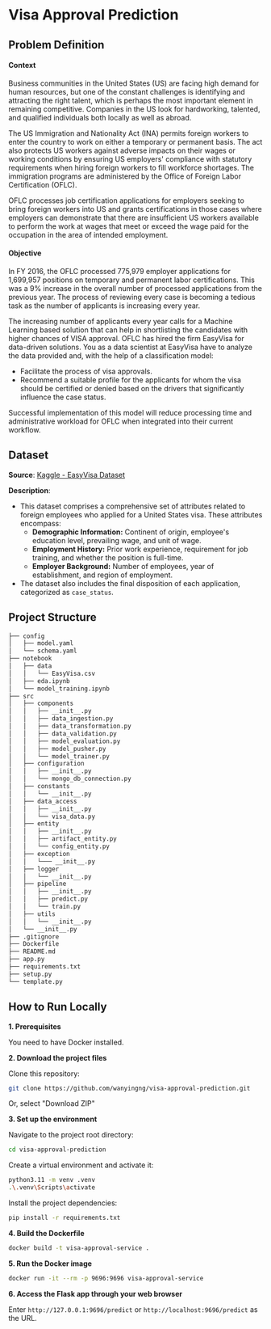 # Visa Approval Prediction

## Problem Definition
#### Context
Business communities in the United States (US) are facing high demand for human resources, but one of the constant challenges is identifying and attracting the right talent, which is perhaps the most important element in remaining competitive. Companies in the US look for hardworking, talented, and qualified individuals both locally as well as abroad.

The US Immigration and Nationality Act (INA) permits foreign workers to enter the country to work on either a temporary or permanent basis. The act also protects US workers against adverse impacts on their wages or working conditions by ensuring US employers' compliance with statutory requirements when hiring foreign workers to fill workforce shortages. The immigration programs are administered by the Office of Foreign Labor Certification (OFLC).

OFLC processes job certification applications for employers seeking to bring foreign workers into US and grants certifications in those cases where employers can demonstrate that there are insufficient US workers available to perform the work at wages that meet or exceed the wage paid for the occupation in the area of intended employment.

#### Objective
In FY 2016, the OFLC processed 775,979 employer applications for 1,699,957 positions on temporary and permanent labor certifications. This was a 9% increase in the overall number of processed applications from the previous year. The process of reviewing every case is becoming a tedious task as the number of applicants is increasing every year.

The increasing number of applicants every year calls for a Machine Learning based solution that can help in shortlisting the candidates with higher chances of VISA approval. OFLC has hired the firm EasyVisa for data-driven solutions. You as a data scientist at EasyVisa have to analyze the data provided and, with the help of a classification model:
* Facilitate the process of visa approvals.
* Recommend a suitable profile for the applicants for whom the visa should be certified or denied based on the drivers that significantly influence the case status.

Successful implementation of this model will reduce processing time and administrative workload for OFLC when integrated into their current workflow.

## Dataset
**Source**: [Kaggle - EasyVisa Dataset](https://www.kaggle.com/datasets/moro23/easyvisa-dataset)

**Description**:
- This dataset comprises a comprehensive set of attributes related to foreign employees who applied for a United States visa. These attributes encompass:
    - **Demographic Information:** Continent of origin, employee's education level, prevailing wage, and unit of wage.
    - **Employment History:** Prior work experience, requirement for job training, and whether the position is full-time.
    - **Employer Background:** Number of employees, year of establishment, and region of employment.
- The dataset also includes the final disposition of each application, categorized as `case_status`.

## Project Structure

```bash
├── config
│   ├── model.yaml
│   └── schema.yaml
├── notebook
│   ├── data
│   │   └── EasyVisa.csv
│   ├── eda.ipynb
│   └── model_training.ipynb
├── src
│   ├── components
│   │   ├── __init__.py
│   │   ├── data_ingestion.py
│   │   ├── data_transformation.py
│   │   ├── data_validation.py
│   │   ├── model_evaluation.py
│   │   ├── model_pusher.py
│   │   └── model_trainer.py
│   ├── configuration
│   │   ├── __init__.py
│   │   └── mongo_db_connection.py
│   ├── constants
│   │   └── __init__.py
│   ├── data_access
│   │   ├── __init__.py
│   │   └── visa_data.py
│   ├── entity
│   │   ├── __init__.py
│   │   ├── artifact_entity.py
│   │   └── config_entity.py
│   ├── exception
│   │   └─── __init__.py
│   ├── logger
│   │   └── __init__.py
│   ├── pipeline
│   │   ├── __init__.py
│   │   ├── predict.py
│   │   └── train.py
│   ├── utils
│   │   └── __init__.py
│   └── __init__.py
├── .gitignore
├── Dockerfile
├── README.md
├── app.py
├── requirements.txt
├── setup.py
└── template.py
```

## How to Run Locally
**1. Prerequisites**

You need to have Docker installed.

**2. Download the project files**

Clone this repository:
```bash
git clone https://github.com/wanyingng/visa-approval-prediction.git
```
Or, select "Download ZIP"

**3. Set up the environment**

Navigate to the project root directory:
```bash
cd visa-approval-prediction
```

Create a virtual environment and activate it:
```bash
python3.11 -m venv .venv
.\.venv\Scripts\activate
```

Install the project dependencies:
```bash
pip install -r requirements.txt
```

**4. Build the Dockerfile**

```bash
docker build -t visa-approval-service .
```

**5. Run the Docker image**

```bash
docker run -it --rm -p 9696:9696 visa-approval-service
```

**6. Access the Flask app through your web browser**

Enter `http://127.0.0.1:9696/predict` or `http://localhost:9696/predict` as the URL.
